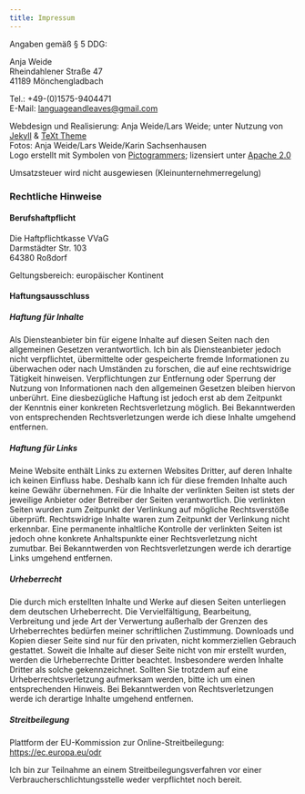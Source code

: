 ```yaml
---
title: Impressum
---
```

Angaben gemäß § 5 DDG:

Anja Weide\
Rheindahlener Straße 47\
41189 Mönchengladbach

Tel.: +49-(0)1575-9404471\
E-Mail: languageandleaves@gmail.com

Webdesign und Realisierung:  Anja Weide/Lars Weide; unter Nutzung von [Jekyll](http://jekyllrb.com/) & [TeXt Theme](https://github.com/kitian616/jekyll-TeXt-theme)\
Fotos: Anja Weide/Lars Weide/Karin Sachsenhausen\
Logo erstellt mit Symbolen von [Pictogrammers](https://pictogrammers.com/); lizensiert unter [Apache 2.0](https://pictogrammers.com/docs/general/license/)

Umsatzsteuer wird nicht ausgewiesen (Kleinunternehmerregelung)


### Rechtliche Hinweise

#### Berufshaftpflicht

Die Haftpflichtkasse VVaG\
Darmstädter Str. 103\
64380 Roßdorf

Geltungsbereich: europäischer Kontinent

#### Haftungsausschluss

##### Haftung für Inhalte

Als Diensteanbieter bin für eigene Inhalte auf diesen Seiten nach den allgemeinen Gesetzen verantwortlich.
Ich bin als Diensteanbieter jedoch nicht verpflichtet, übermittelte oder gespeicherte fremde Informationen zu überwachen oder nach Umständen zu forschen, die auf eine rechtswidrige Tätigkeit hinweisen. Verpflichtungen zur Entfernung oder Sperrung der Nutzung von Informationen nach den allgemeinen Gesetzen bleiben hiervon unberührt. Eine diesbezügliche Haftung ist jedoch erst ab dem Zeitpunkt der Kenntnis einer konkreten Rechtsverletzung möglich. Bei Bekanntwerden von entsprechenden Rechtsverletzungen werde ich diese Inhalte umgehend entfernen.

##### Haftung für Links

Meine Website enthält Links zu externen Websites Dritter, auf deren Inhalte ich keinen Einfluss habe. Deshalb kann ich für diese fremden Inhalte auch keine Gewähr übernehmen. Für die Inhalte der verlinkten Seiten ist stets der jeweilige Anbieter oder Betreiber der Seiten verantwortlich. Die verlinkten Seiten wurden zum Zeitpunkt der Verlinkung auf mögliche Rechtsverstöße überprüft. Rechtswidrige Inhalte waren zum Zeitpunkt der Verlinkung nicht erkennbar. Eine permanente inhaltliche Kontrolle der verlinkten Seiten ist jedoch ohne konkrete Anhaltspunkte einer Rechtsverletzung nicht zumutbar. Bei Bekanntwerden von Rechtsverletzungen werde ich derartige Links umgehend entfernen.

##### Urheberrecht

Die durch mich erstellten Inhalte und Werke auf diesen Seiten unterliegen dem deutschen Urheberrecht. Die Vervielfältigung, Bearbeitung, Verbreitung und jede Art der Verwertung außerhalb der Grenzen des Urheberrechtes bedürfen meiner schriftlichen Zustimmung. Downloads und Kopien dieser Seite sind nur für den privaten, nicht kommerziellen Gebrauch gestattet.
Soweit die Inhalte auf dieser Seite nicht von mir erstellt wurden, werden die Urheberrechte Dritter beachtet. Insbesondere werden Inhalte Dritter als solche gekennzeichnet. Sollten Sie trotzdem auf eine Urheberrechtsverletzung aufmerksam werden, bitte ich um einen entsprechenden Hinweis. Bei Bekanntwerden von Rechtsverletzungen werde ich derartige Inhalte umgehend entfernen. 

##### Streitbeilegung

Plattform der EU-Kommission zur Online-Streitbeilegung: https://ec.europa.eu/odr

Ich bin zur Teilnahme an einem Streitbeilegungsverfahren vor einer Verbraucherschlichtungsstelle weder verpflichtet noch bereit.

